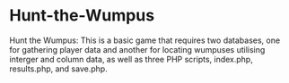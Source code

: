 # Hunt-the-Wumpus
Hunt the Wumpus: This is a basic game that requires two databases, one for gathering player data and another for locating wumpuses utilising interger and column data, as well as three PHP scripts, index.php, results.php, and save.php.
